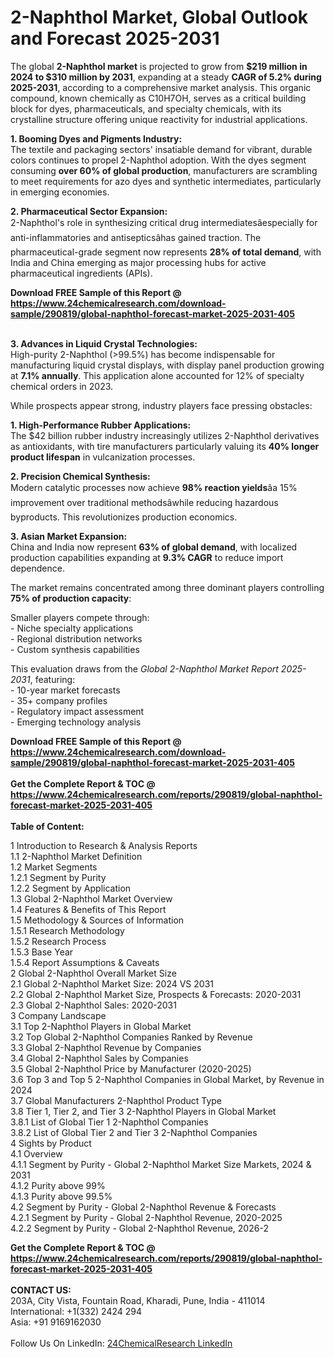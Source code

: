 <h1>2-Naphthol Market, Global Outlook and Forecast 2025-2031</h1><p>The global <strong>2-Naphthol market</strong> is projected to grow from <strong>$219 million in 2024 to $310 million by 2031</strong>, expanding at a steady <strong>CAGR of 5.2% during 2025-2031</strong>, according to a comprehensive market analysis. This organic compound, known chemically as C10H7OH, serves as a critical building block for dyes, pharmaceuticals, and specialty chemicals, with its crystalline structure offering unique reactivity for industrial applications.</p><p><strong>1. Booming Dyes and Pigments Industry:</strong><br>
The textile and packaging sectors' insatiable demand for vibrant, durable colors continues to propel 2-Naphthol adoption. With the dyes segment consuming <strong>over 60% of global production</strong>, manufacturers are scrambling to meet requirements for azo dyes and synthetic intermediates, particularly in emerging economies.</p><p><strong>2. Pharmaceutical Sector Expansion:</strong><br>
2-Naphthol's role in synthesizing critical drug intermediatesâespecially for anti-inflammatories and antisepticsâhas gained traction. The pharmaceutical-grade segment now represents <strong>28% of total demand</strong>, with India and China emerging as major processing hubs for active pharmaceutical ingredients (APIs).</p><div><b>Download FREE Sample of this Report @ 
            <a href="https://www.24chemicalresearch.com/download-sample/290819/global-naphthol-forecast-market-2025-2031-405">
            https://www.24chemicalresearch.com/download-sample/290819/global-naphthol-forecast-market-2025-2031-405</a></b></div><br><p><strong>3. Advances in Liquid Crystal Technologies:</strong><br>
High-purity 2-Naphthol (&gt;99.5%) has become indispensable for manufacturing liquid crystal displays, with display panel production growing at <strong>7.1% annually</strong>. This application alone accounted for 12% of specialty chemical orders in 2023.</p><p>While prospects appear strong, industry players face pressing obstacles:</p><p><strong>1. High-Performance Rubber Applications:</strong><br>
The $42 billion rubber industry increasingly utilizes 2-Naphthol derivatives as antioxidants, with tire manufacturers particularly valuing its <strong>40% longer product lifespan</strong> in vulcanization processes.</p><p><strong>2. Precision Chemical Synthesis:</strong><br>
Modern catalytic processes now achieve <strong>98% reaction yields</strong>âa 15% improvement over traditional methodsâwhile reducing hazardous byproducts. This revolutionizes production economics.</p><p><strong>3. Asian Market Expansion:</strong><br>
China and India now represent <strong>63% of global demand</strong>, with localized production capabilities expanding at <strong>9.3% CAGR</strong> to reduce import dependence.</p><p>The market remains concentrated among three dominant players controlling <strong>75% of production capacity</strong>:</p><p>Smaller players compete through:<br>
- Niche specialty applications<br>
- Regional distribution networks<br>
- Custom synthesis capabilities</p><p>This evaluation draws from the <em>Global 2-Naphthol Market Report 2025-2031</em>, featuring:<br>
- 10-year market forecasts<br>
- 35+ company profiles<br>
- Regulatory impact assessment<br>
- Emerging technology analysis</p><div><b>Download FREE Sample of this Report @ 
            <a href="https://www.24chemicalresearch.com/download-sample/290819/global-naphthol-forecast-market-2025-2031-405">
            https://www.24chemicalresearch.com/download-sample/290819/global-naphthol-forecast-market-2025-2031-405</a></b></div><br><div><b>Get the Complete Report & TOC @ 
            <a href="https://www.24chemicalresearch.com/reports/290819/global-naphthol-forecast-market-2025-2031-405">
            https://www.24chemicalresearch.com/reports/290819/global-naphthol-forecast-market-2025-2031-405</a></b></div><br>
            <b>Table of Content:</b><p>1 Introduction to Research & Analysis Reports<br />
 1.1 2-Naphthol Market Definition<br />
 1.2 Market Segments<br />
 1.2.1 Segment by Purity<br />
 1.2.2 Segment by Application<br />
 1.3 Global 2-Naphthol Market Overview<br />
 1.4 Features & Benefits of This Report<br />
 1.5 Methodology & Sources of Information<br />
 1.5.1 Research Methodology<br />
 1.5.2 Research Process<br />
 1.5.3 Base Year<br />
 1.5.4 Report Assumptions & Caveats<br />
2 Global 2-Naphthol Overall Market Size<br />
 2.1 Global 2-Naphthol Market Size: 2024 VS 2031<br />
 2.2 Global 2-Naphthol Market Size, Prospects & Forecasts: 2020-2031<br />
 2.3 Global 2-Naphthol Sales: 2020-2031<br />
3 Company Landscape<br />
 3.1 Top 2-Naphthol Players in Global Market<br />
 3.2 Top Global 2-Naphthol Companies Ranked by Revenue<br />
 3.3 Global 2-Naphthol Revenue by Companies<br />
 3.4 Global 2-Naphthol Sales by Companies<br />
 3.5 Global 2-Naphthol Price by Manufacturer (2020-2025)<br />
 3.6 Top 3 and Top 5 2-Naphthol Companies in Global Market, by Revenue in 2024<br />
 3.7 Global Manufacturers 2-Naphthol Product Type<br />
 3.8 Tier 1, Tier 2, and Tier 3 2-Naphthol Players in Global Market<br />
 3.8.1 List of Global Tier 1 2-Naphthol Companies<br />
 3.8.2 List of Global Tier 2 and Tier 3 2-Naphthol Companies<br />
4 Sights by Product<br />
 4.1 Overview<br />
 4.1.1 Segment by Purity - Global 2-Naphthol Market Size Markets, 2024 & 2031<br />
 4.1.2 Purity above 99%<br />
 4.1.3 Purity above 99.5%<br />
 4.2 Segment by Purity - Global 2-Naphthol Revenue & Forecasts<br />
 4.2.1 Segment by Purity - Global 2-Naphthol Revenue, 2020-2025<br />
 4.2.2 Segment by Purity - Global 2-Naphthol Revenue, 2026-2</p><div><b>Get the Complete Report & TOC @ 
            <a href="https://www.24chemicalresearch.com/reports/290819/global-naphthol-forecast-market-2025-2031-405">
            https://www.24chemicalresearch.com/reports/290819/global-naphthol-forecast-market-2025-2031-405</a></b></div><br><b>CONTACT US:</b><br>
            203A, City Vista, Fountain Road, Kharadi, Pune, India - 411014<br>
            International: +1(332) 2424 294<br>
            Asia: +91 9169162030 <br><br>
            Follow Us On LinkedIn: <a href="https://www.linkedin.com/company/24chemicalresearch/">24ChemicalResearch LinkedIn</a>